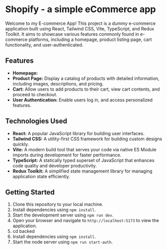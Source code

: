 # Shopify - a simple eCommerce app

Welcome to my E-commerce App! This project is a dummy e-commerce application built using React, Tailwind CSS, Vite, TypeScript, and Redux Toolkit. It aims to showcase various features commonly found in e-commerce platforms, including a homepage, product listing page, cart functionality, and user-authenticated.

## Features

- **Homepage:**
- **Product Page:** Display a catalog of products with detailed information, including images, descriptions, and pricing.
- **Cart:** Allow users to add products to their cart, view cart contents, and proceed to checkout.
- **User Authentication:** Enable users log in, and access personalized features.

## Technologies Used

- **React:** A popular JavaScript library for building user interfaces.
- **Tailwind CSS:** A utility-first CSS framework for building custom designs quickly.
- **Vite:** A modern build tool that serves your code via native ES Module imports during development for faster performance.
- **TypeScript:** A statically typed superset of JavaScript that enhances code quality and developer productivity.
- **Redux Toolkit:** A simplified state management library for managing application state efficiently.


## Getting Started

1. Clone this repository to your local machine.
2. Install dependencies using `npm install`.
3. Start the development server using `npm run dev`.
4. Open your browser and navigate to `http://localhost:5173` to view the application.
5. cd backed
6. Install dependencies using `npm install`.
7. Start the node server using `npm run start-auth`.
